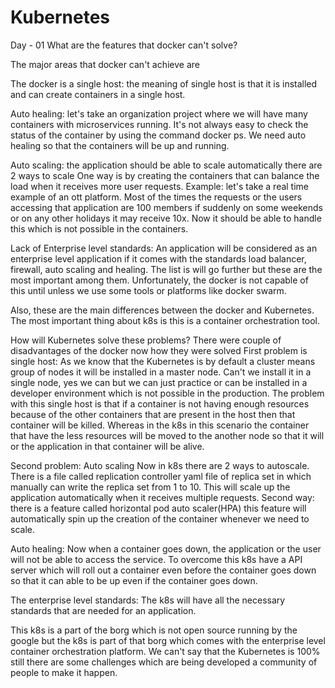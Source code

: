 # Kubernetes
Day - 01
What are the features that docker can't solve?

The major areas that docker can't achieve are

The docker is a single host: the meaning of single host is that it is installed and can create containers in a single host.

Auto healing:
let's take an organization project where we will have many containers with microservices running. It's not always easy to check the status of the container by using the command docker ps.
We need auto healing so that the containers will be up and running.

Auto scaling: the application should be able to scale automatically there are 2 ways to scale
One way is by creating the containers that can balance the load when it receives more user requests.
Example: let's take a real time example of an ott platform.
Most of the times the requests or the users accessing that application are 100 members if suddenly on some weekends or on any other holidays it may receive 10x.
Now it should be able to handle this which is not possible in the containers.

Lack of Enterprise level standards:
An application will be considered as an enterprise level application if it comes with the standards load balancer, firewall, auto scaling and healing.
The list is will go further but these are the most important among them.
Unfortunately, the docker is not capable of this until unless we use some tools or platforms like docker swarm.

Also, these are the main differences between the docker and Kubernetes.
The most important thing about k8s is this is a container orchestration tool.

How will Kubernetes solve these problems?
There were couple of disadvantages of the docker now how they were solved
First problem is single host:
As we know that the Kubernetes is by default a cluster means group of nodes it will be installed in a master node.
Can't we install it in a single node, yes we can but we can just practice or can be installed in a developer environment which is not possible in the production.
The problem with this single host is that if a container is not having enough resources because of the other containers that are present in the host then that container will be killed.
Whereas in the k8s in this scenario the container that have the less resources will be moved to the another node so that it will or the application in that container will be alive.

Second problem: Auto scaling
Now in k8s there are 2 ways to autoscale.
There is a file called replication controller yaml file of replica set in which manually can write the replica set from 1 to 10.
This will scale up the application automatically when it receives multiple requests.
Second way: there is a feature called horizontal pod auto scaler(HPA) this feature will automatically spin up the creation of the container whenever we need to scale.

Auto healing:
Now when a container goes down, the application or the user will not be able to access the service.
To overcome this k8s have a API server which will roll out a container even before the container goes down so that it can able to be up even if the container goes down.

The enterprise level standards:
The k8s will have all the necessary standards that are needed for an application.


This k8s is a part of the borg which is not open source running by the google but the k8s is part of that borg which comes with the enterprise level container orchestration platform.
We can't say that the Kubernetes is 100% still there are some challenges which are being developed a community of people to make it happen.
